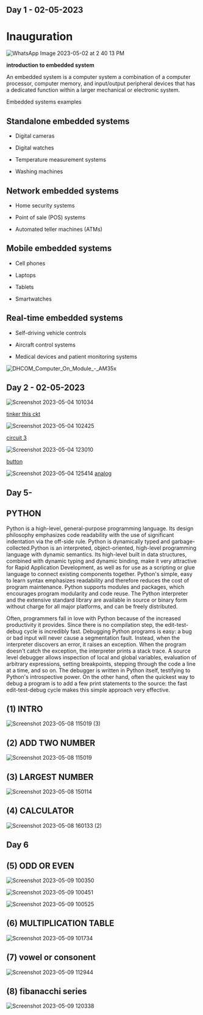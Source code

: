 

## Day 1 - 02-05-2023

# Inauguration

![WhatsApp Image 2023-05-02 at 2 40 13 PM](https://user-images.githubusercontent.com/132332560/235627321-042a47d1-4c0d-4ce9-923f-2e7311f1cd4f.jpeg)


**introduction to embedded system**

  An embedded system is a computer system a combination of a computer processor, computer memory, and input/output peripheral devices that has a dedicated function within a larger mechanical or electronic system.
  
  Embedded systems examples
  
  
## Standalone embedded systems 	 	 	
* Digital cameras

* Digital watches

* Temperature measurement systems

* Washing machines	

## Network embedded systems

* Home security systems

* Point of sale (POS) systems

* Automated teller machines (ATMs)

## Mobile embedded systems

* Cell phones

* Laptops

* Tablets

* Smartwatches
## Real-time embedded systems

* Self-driving vehicle controls

* Aircraft control systems

* Medical devices and patient monitoring systems

  
  

![DHCOM_Computer_On_Module_-_AM35x](https://user-images.githubusercontent.com/132332560/235626395-5d3e673b-f096-4a01-84b6-38f961f9f7ca.jpg)


## Day 2 - 02-05-2023
![Screenshot 2023-05-04 101034](https://user-images.githubusercontent.com/132332560/236113974-227f5761-de5d-4290-94a5-24a7aa5feba3.jpg)


[tinker this ckt](https://www.tinkercad.com/things/8WsRs485f6d)

![Screenshot 2023-05-04 102425](https://user-images.githubusercontent.com/132332560/236133671-0e65f304-2a76-4aa3-bb50-404f4a6cf49d.jpg)

[circuit 3](https://www.tinkercad.com/things/5OftqEwYLHs)



![Screenshot 2023-05-04 123010](https://user-images.githubusercontent.com/132332560/236132850-b7694086-d2e7-4481-8103-91a8fa1186d2.jpg)

[button](https://www.tinkercad.com/things/f7MBstKLq0C)


![Screenshot 2023-05-04 125414](https://user-images.githubusercontent.com/132332560/236137301-66b4321d-11a2-4db1-b0ce-67b1a298397d.jpg)
[analog](https://www.tinkercad.com/things/gHgFX6VSCIa)




## Day 5-

## PYTHON

Python is a high-level, general-purpose programming language. Its design philosophy emphasizes code readability with the use of significant indentation via the off-side rule. Python is dynamically typed and garbage-collected.Python is an interpreted, object-oriented, high-level programming language with dynamic semantics. Its high-level built in data structures, combined with dynamic typing and dynamic binding, make it very attractive for Rapid Application Development, as well as for use as a scripting or glue language to connect existing components together. Python's simple, easy to learn syntax emphasizes readability and therefore reduces the cost of program maintenance. Python supports modules and packages, which encourages program modularity and code reuse. The Python interpreter and the extensive standard library are available in source or binary form without charge for all major platforms, and can be freely distributed.

Often, programmers fall in love with Python because of the increased productivity it provides. Since there is no compilation step, the edit-test-debug cycle is incredibly fast. Debugging Python programs is easy: a bug or bad input will never cause a segmentation fault. Instead, when the interpreter discovers an error, it raises an exception. When the program doesn't catch the exception, the interpreter prints a stack trace. A source level debugger allows inspection of local and global variables, evaluation of arbitrary expressions, setting breakpoints, stepping through the code a line at a time, and so on. The debugger is written in Python itself, testifying to Python's introspective power. On the other hand, often the quickest way to debug a program is to add a few print statements to the source: the fast edit-test-debug cycle makes this simple approach very effective.



## (1) INTRO

![Screenshot 2023-05-08 115019 (3)](https://user-images.githubusercontent.com/132332560/236797336-e0796efe-cbe5-446d-9b92-a347474cd0ce.jpg)



## (2) ADD TWO NUMBER
![Screenshot 2023-05-08 115019](https://user-images.githubusercontent.com/132332560/236774461-4ef8184a-4776-4a7e-893b-3acef5f4c4db.jpg)




 ## (3) LARGEST NUMBER 


![Screenshot 2023-05-08 150114](https://user-images.githubusercontent.com/132332560/236790272-c8969f02-59f6-41ad-8de0-4d73e8ada082.jpg)


## (4) CALCULATOR



![Screenshot 2023-05-08 160133 (2)](https://user-images.githubusercontent.com/132332560/236991560-e46a2c96-3209-4f03-a66d-f760dcad822b.jpg)

## Day 6


## (5) ODD OR EVEN


![Screenshot 2023-05-09 100350](https://user-images.githubusercontent.com/132332560/236996828-a8b3a75f-9089-4f4d-9352-d3606307d441.jpg)

![Screenshot 2023-05-09 100451](https://user-images.githubusercontent.com/132332560/236996896-8ee2e186-7c93-43f3-8276-987ffdf7b2ad.jpg)

![Screenshot 2023-05-09 100525](https://user-images.githubusercontent.com/132332560/236996933-622e3f8d-aeed-45a8-a327-493adbf21e93.jpg)


## (6) MULTIPLICATION TABLE

![Screenshot 2023-05-09 101734](https://user-images.githubusercontent.com/132332560/236997232-f8ef8c1b-3620-4aa5-b899-b28ba4f2025b.jpg)

## (7) vowel or consonent

![Screenshot 2023-05-09 112944](https://user-images.githubusercontent.com/132332560/237008732-26656a5f-d7f3-4622-b998-bd3ec0344806.jpg)

## (8) fibanacchi series

![Screenshot 2023-05-09 120338](https://user-images.githubusercontent.com/132332560/237013368-af98d2b5-6694-42b1-9c5a-f687f269bbe0.jpg)


